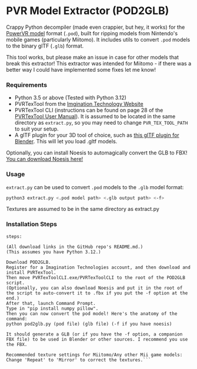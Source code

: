 # PVR Model Extractor (POD2GLB)

Crappy Python decompiler (made even crappier, but hey, it works) for the [PowerVR model]() format (`.pod`), built for ripping models from Nintendo's mobile games (particularly Miitomo). It includes utils to convert `.pod` models to the binary glTF (`.glb`) format.

This tool works, but please make an issue in case for other models that break this extractor! This extractor was intended for Miitomo - if there was a better way I could have implemented some fixes let me know!

### Requirements

* Python 3.5 or above (Tested with Python 3.12)
* PVRTexTool from the [Imgination Technology Website](https://developer.imaginationtech.com/solutions/pvrtextool/)
* PVRTexTool CLI (instructions can be found on page 28 of the [PVRTexTool User Manual](https://docs.imgtec.com/tools-manuals/pvrtextool-manual/html/topics/introduction.html)). It is assumed to be located in the same directory as `extract.py`, so you may need to change `PVR_TEX_TOOL_PATH` to suit your setup.
* A glTF plugin for your 3D tool of choice, such as [this glTF plugin for Blender](https://docs.blender.org/manual/en/latest/addons/import_export/scene_gltf2.html). This will let you load .gltf models. 

Optionally, you can install Noesis to automagically convert the GLB to FBX! [You can download Noesis here!](https://www.richwhitehouse.com/index.php?content=inc_projects.php&showproject=91)

### Usage

`extract.py` can be used to convert `.pod` models to the `.glb` model format:

```bash
python3 extract.py <.pod model path> <.glb output path> <-f>
```

Textures are assumed to be in the same directory as extract.py

### Installation Steps
```
steps:

(All download links in the GitHub repo's README.md.)
(This assumes you have Python 3.12.)

Download POD2GLB.
Register for a Imagination Technologies account, and then download and install PVRTexTool.
Then move PVRTexToolCLI.exe/PVRTexToolCLI to the root of the POD2GLB script.
(Optionally, you can also download Noesis and put it in the root of the script to auto-convert it to .fbx if you put the -f option at the end.)
After that, launch Command Prompt.
Type in "pip install numpy pillow".
Then you can now convert the pod model! Here's the anatomy of the command:
python pod2glb.py (pod file) (glb file) (-f if you have noesis)

It should generate a GLB (or if you have the -f option, a companion FBX file) to be used in Blender or other sources. I recommend you use the FBX.

Recommended texture settings for Miitomo/Any other Mii game models:
Change 'Repeat' to 'Mirror' to correct the textures.```
